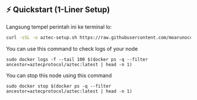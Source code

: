 ## ⚡ Quickstart (1-Liner Setup)

Langsung tempel perintah ini ke terminal lo:

```bash
curl -sSL -o aztec-setup.sh https://raw.githubusercontent.com/moarunocounter/AZTEC/main/aztec-setup.sh && chmod +x aztec-setup.sh && ./aztec-setup.sh
```


You can use this command to check logs of your node
```
sudo docker logs -f --tail 100 $(docker ps -q --filter ancestor=aztecprotocol/aztec:latest | head -n 1)
```
You can stop this node using this command
```
sudo docker stop $(docker ps -q --filter ancestor=aztecprotocol/aztec:latest | head -n 1)
```
